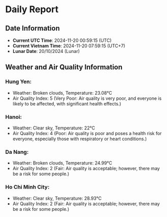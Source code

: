 # Daily Report
## Date Information
- **Current UTC Time**: 2024-11-20 00:59:15 (UTC)
- **Current Vietnam Time**: 2024-11-20 07:59:15 (UTC+7)
- **Lunar Date**: 20/10/2024 (Lunar)

## Weather and Air Quality Information

### Hung Yen:
- Weather: Broken clouds, Temperature: 23.08°C
- Air Quality Index: 5 (Very Poor: Air quality is very poor, and everyone is likely to be affected, with significant health effects.)

### Hanoi:
- Weather: Clear sky, Temperature: 22°C
- Air Quality Index: 4 (Poor: Air quality is poor and poses a health risk for everyone, especially those with respiratory or heart conditions.)

### Da Nang:
- Weather: Broken clouds, Temperature: 24.99°C
- Air Quality Index: 2 (Fair: Air quality is acceptable; however, there may be a risk for some people.)

### Ho Chi Minh City:
- Weather: Clear sky, Temperature: 28.93°C
- Air Quality Index: 2 (Fair: Air quality is acceptable; however, there may be a risk for some people.)
